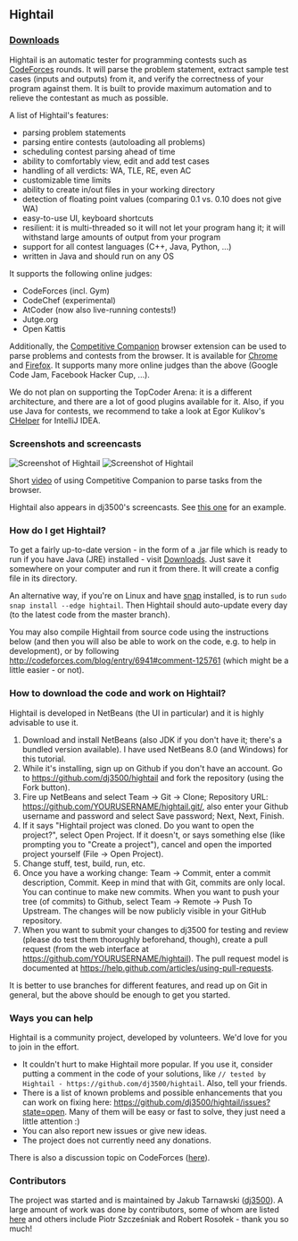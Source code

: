 ## Hightail

### [Downloads](https://github.com/dj3500/hightail/releases)

Hightail is an automatic tester for programming contests such as [CodeForces](http://codeforces.com) rounds. It will parse the problem statement, extract sample test cases (inputs and outputs) from it, and verify the correctness of your program against them. It is built to provide maximum automation and to relieve the contestant as much as possible.

A list of Hightail's features:
* parsing problem statements
* parsing entire contests (autoloading all problems)
* scheduling contest parsing ahead of time
* ability to comfortably view, edit and add test cases
* handling of all verdicts: WA, TLE, RE, even AC
* customizable time limits
* ability to create in/out files in your working directory
* detection of floating point values (comparing 0.1 vs. 0.10 does not give WA)
* easy-to-use UI, keyboard shortcuts
* resilient: it is multi-threaded so it will not let your program hang it; it will withstand large amounts of output from your program
* support for all contest languages (C++, Java, Python, ...)
* written in Java and should run on any OS

It supports the following online judges:
* CodeForces (incl. Gym)
* CodeChef (experimental)
* AtCoder (now also live-running contests!)
* Jutge.org
* Open Kattis

Additionally, the [Competitive Companion](https://github.com/jmerle/competitive-companion) browser extension can be used to parse problems and contests from the browser. It is available for [Chrome](https://chrome.google.com/webstore/detail/competitive-companion/cjnmckjndlpiamhfimnnjmnckgghkjbl) and [Firefox](https://addons.mozilla.org/en-US/firefox/addon/competitive-companion/). It supports many more online judges than the above (Google Code Jam, Facebook Hacker Cup, ...).

We do not plan on supporting the TopCoder Arena: it is a different architecture, and there are a lot of good plugins available for it. Also, if you use Java for contests, we recommend to take a look at Egor Kulikov's [CHelper](http://codeforces.com/blog/entry/3273) for IntelliJ IDEA.

### Screenshots and screencasts

![Screenshot of Hightail](http://dj3500.webfactional.com/hightail1.png)
![Screenshot of Hightail](http://dj3500.webfactional.com/hightail2.png)

Short [video](https://www.youtube.com/watch?v=LnI4HuzWY18) of using Competitive Companion to parse tasks from the browser.

Hightail also appears in dj3500's screencasts. See [this one](https://www.youtube.com/watch?v=3yG7ivRRQW4&hd=1#t=265s) for an example.

### How do I get Hightail?

To get a fairly up-to-date version - in the form of a .jar file which is ready to run if you have Java (JRE) installed - visit [Downloads](https://github.com/dj3500/hightail/releases). Just save it somewhere on your computer and run it from there. It will create a config file in its directory.

An alternative way, if you're on Linux and have [snap](https://snapcraft.io/) installed, is to run `sudo snap install --edge hightail`. Then Hightail should auto-update every day (to the latest code from the master branch).

You may also compile Hightail from source code using the instructions below (and then you will also be able to work on the code, e.g. to help in development), or by following http://codeforces.com/blog/entry/6941#comment-125761 (which might be a little easier - or not).

### How to download the code and work on Hightail?

Hightail is developed in NetBeans (the UI in particular) and it is highly advisable to use it.

1. Download and install NetBeans (also JDK if you don't have it; there's a bundled version available). I have used NetBeans 8.0 (and Windows) for this tutorial.
2. While it's installing, sign up on Github if you don't have an account. Go to https://github.com/dj3500/hightail and fork the repository (using the Fork button).
3. Fire up NetBeans and select Team -> Git -> Clone; Repository URL: https://github.com/YOURUSERNAME/hightail.git/, also enter your Github username and password and select Save password; Next, Next, Finish.
4. If it says "Hightail project was cloned. Do you want to open the project?", select Open Project. If it doesn't, or says something else (like prompting you to "Create a project"), cancel and open the imported project yourself (File -> Open Project).
5. Change stuff, test, build, run, etc.
6. Once you have a working change: Team -> Commit, enter a commit description, Commit. Keep in mind that with Git, commits are only local. You can continue to make new commits. When you want to push your tree (of commits) to Github, select Team -> Remote -> Push To Upstream. The changes will be now publicly visible in your GitHub repository.
7. When you want to submit your changes to dj3500 for testing and review (please do test them thoroughly beforehand, though), create a pull request (from the web interface at https://github.com/YOURUSERNAME/hightail). The pull request model is documented at https://help.github.com/articles/using-pull-requests.

It is better to use branches for different features, and read up on Git in general, but the above should be enough to get you started.

### Ways you can help

Hightail is a community project, developed by volunteers. We'd love for you to join in the effort.

* It couldn't hurt to make Hightail more popular. If you use it, consider putting a comment in the code of your solutions, like
`// tested by Hightail - https://github.com/dj3500/hightail`. Also, tell your friends.
* There is a list of known problems and possible enhancements that you can work on fixing here: https://github.com/dj3500/hightail/issues?state=open. Many of them will be easy or fast to solve, they just need a little attention :)
* You can also report new issues or give new ideas.
* The project does not currently need any donations.

There is also a discussion topic on CodeForces ([here](http://codeforces.com/blog/entry/13141)).

### Contributors

The project was started and is maintained by Jakub Tarnawski ([dj3500](http://codeforces.com/profile/dj3500)). A large amount of work was done by contributors, some of whom are listed [here](https://github.com/dj3500/hightail/graphs/contributors) and others include Piotr Szcześniak and Robert Rosołek - thank you so much!

